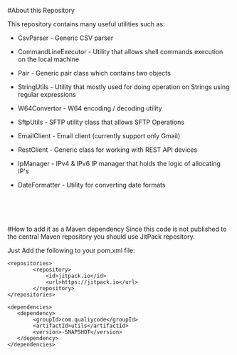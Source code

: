#About this Repository

This repository contains many useful utilities such as:

* CsvParser - Generic CSV parser

* CommandLineExecutor - Utility that allows shell commands execution on the local machine

* Pair - Generic pair class which contains two objects

* StringUtils - Utility that mostly used for doing operation on Strings using regular expressions

* W64Convertor - W64 encoding / decoding utility

* SftpUtils - SFTP utility class that allows SFTP Operations

* EmailClient - Email client (currently support only Gmail)

* RestClient - Generic class for working with REST API devices

* IpManager -  IPv4 & IPv6 IP manager that holds the logic of allocating IP's

* DateFormatter - Utility for converting date formats 

<br><br><br><br>
#How to add it as a Maven dependency
Since this code is not published to the central Maven repository you should use JitPack repository.

Just Add the following to your pom.xml file:

```
<repositories>
		<repository>
		    <id>jitpack.io</id>
		    <url>https://jitpack.io</url>
		</repository>
</repositories>

<dependencies>
   <dependency>
	    <groupId>com.qualiycode</groupId>
	    <artifactId>utils</artifactId>
	    <version>-SNAPSHOT</version>
   </dependency>
</dependencies>
```

